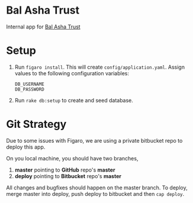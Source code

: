 Bal Asha Trust
=============

Internal app for [Bal Asha Trust](http://balashatrust.org/)


Setup
=============
1.  Run `figaro install`. This will create `config/application.yaml`.
    Assign values to the following configuration variables:

    ```
    DB_USERNAME
    DB_PASSWORD
    ```

2.  Run `rake db:setup` to create and seed database.


Git Strategy
=============

Due to some issues with Figaro, we are using a private bitbucket repo to deploy this app.

On you local machine, you should have two branches,
1. **master** pointing to **GitHub** repo's **master**
2. **deploy** pointing to **Bitbucket** repo's **master**

All changes and bugfixes should happen on the master branch. To deploy, merge master into deploy, push deploy to bitbucket and then `cap deploy`.
